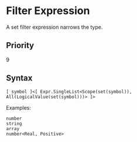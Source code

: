 # Filter Expression

A set filter expression narrows the type.

## Priority

9

## Syntax

```
[ symbol ]<[ Expr.SingleList<Scope(set(symbol)), All(LogicalValue(set(symbol)))> ]>
```

Examples:

```
number
string
array
number<Real, Positive>
```
